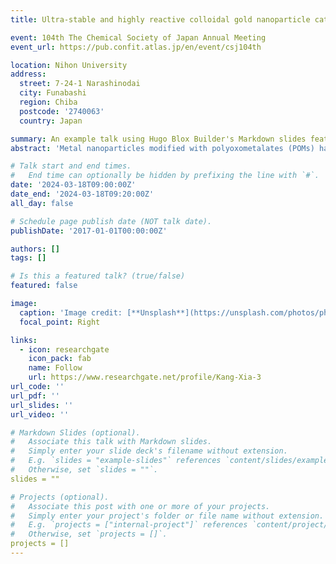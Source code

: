 ```yaml
---
title: Ultra-stable and highly reactive colloidal gold nanoparticle catalysts protected using multi-dentate polyoxometalates

event: 104th The Chemical Society of Japan Annual Meeting
event_url: https://pub.confit.atlas.jp/en/event/csj104th

location: Nihon University
address: 
  street: 7-24-1 Narashinodai 
  city: Funabashi
  region: Chiba
  postcode: '2740063'
  country: Japan

summary: An example talk using Hugo Blox Builder's Markdown slides feature.
abstract: 'Metal nanoparticles modified with polyoxometalates (POMs) have been extensively studied because these modifications can modulate their catalytic performance and achieve concerted catalysis. Despite utilization of unique multielectron transfer and photoredox property of POMs in photo- and electro-catalysis, the inherent low stability of POM-modified metal nanoparticles still limits their catalytic applications. Hence, in a further study, we developed a rather feasible strategy to obtain ultrasmall stable Au nanoparticles (~3 nm) modified with multidentate POMs in a non-polar organic solvent. It is noted that they possess an extraordinarily high stability that is tolerant to high concentration, temperature, and long time, having them well-perform in the selective aerobic oxidation of benzyl alcohol to benzaldehyde without noticeable particle size changes even after the reaction. Such fascinating properties may be attributed to the enhanced electronic effect and steric effect of multidentate POM ligands.'

# Talk start and end times.
#   End time can optionally be hidden by prefixing the line with `#`.
date: '2024-03-18T09:00:00Z'
date_end: '2024-03-18T09:20:00Z'
all_day: false

# Schedule page publish date (NOT talk date).
publishDate: '2017-01-01T00:00:00Z'

authors: []
tags: []

# Is this a featured talk? (true/false)
featured: false

image:
  caption: 'Image credit: [**Unsplash**](https://unsplash.com/photos/photo-of-bulb-artwork-82TpEld0_e4)'
  focal_point: Right

links:
  - icon: researchgate
    icon_pack: fab
    name: Follow
    url: https://www.researchgate.net/profile/Kang-Xia-3
url_code: ''
url_pdf: ''
url_slides: ''
url_video: ''

# Markdown Slides (optional).
#   Associate this talk with Markdown slides.
#   Simply enter your slide deck's filename without extension.
#   E.g. `slides = "example-slides"` references `content/slides/example-slides.md`.
#   Otherwise, set `slides = ""`.
slides = ""

# Projects (optional).
#   Associate this post with one or more of your projects.
#   Simply enter your project's folder or file name without extension.
#   E.g. `projects = ["internal-project"]` references `content/project/deep-learning/index.md`.
#   Otherwise, set `projects = []`.
projects = []
---
```

